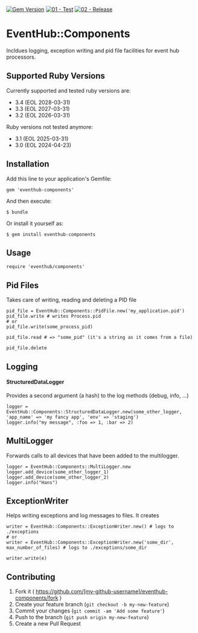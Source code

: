 [![Gem Version](https://badge.fury.io/rb/eventhub-components.svg)](https://badge.fury.io/rb/eventhub-components)
[![01 - Test](https://github.com/thomis/eventhub-components/actions/workflows/01_test.yml/badge.svg)](https://github.com/thomis/eventhub-components/actions/workflows/01_test.yml)
[![02 - Release](https://github.com/thomis/eventhub-components/actions/workflows/02_release.yml/badge.svg)](https://github.com/thomis/eventhub-components/actions/workflows/02_release.yml)

# EventHub::Components

Incldues logging, exception writing and pid file facilities for event hub processors.

## Supported Ruby Versions

Currently supported and tested ruby versions are:

- 3.4 (EOL 2028-03-31)
- 3.3 (EOL 2027-03-31)
- 3.2 (EOL 2026-03-31)

Ruby versions not tested anymore:
- 3.1 (EOL 2025-03-31)
- 3.0 (EOL 2024-04-23)

## Installation

Add this line to your application's Gemfile:

    gem 'eventhub-components'

And then execute:

    $ bundle

Or install it yourself as:

    $ gem install eventhub-components

## Usage

    require 'eventhub/components'

## Pid Files

Takes care of writing, reading and deleting a PID file

    pid_file = EventHub::Components::PidFile.new('my_application.pid')
    pid_file.write # writes Process.pid
    # or
    pid_file.write(some_process_pid)

    pid_file.read # => "some_pid" (it's a string as it comes from a file)

    pid_file.delete


## Logging

#### StructuredDataLogger

Provides a second argument (a hash) to the log methods (debug, info, ...)

    logger = EventHub::Components::StructuredDataLogger.new(some_other_logger, 'app_name' => 'my fancy app', 'env' => 'staging')
    logger.info("my message", :foo => 1, :bar => 2)


## MultiLogger

Forwards calls to all devices that have been added to the multilogger.

    logger = EventHub::Components::MultiLogger.new
    logger.add_device(some_other_logger_1)
    logger.add_device(some_other_logger_2)
    logger.info("Hans")

## ExceptionWriter

Helps writing exceptions and log messages to files. It creates

    writer = EventHub::Components::ExceptionWriter.new() # logs to ./exceptions
    # or
    writer = EventHub::Components::ExceptionWriter.new('some_dir', max_number_of_files) # logs to ./exceptions/some_dir

    writer.write(e)


## Contributing

1. Fork it ( https://github.com/[my-github-username]/eventhub-components/fork )
2. Create your feature branch (`git checkout -b my-new-feature`)
3. Commit your changes (`git commit -am 'Add some feature'`)
4. Push to the branch (`git push origin my-new-feature`)
5. Create a new Pull Request
